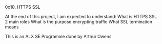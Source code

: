 0x10. HTTPS SSL

At the end of this project, I am expected to understand:
What is HTTPS SSL 2 main roles
What is the purpose encrypting traffic
What SSL termination means

This is an ALX SE Programme done by Arthur Owens
